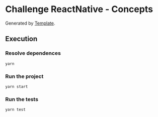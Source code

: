 # Challenge ReactNative - Concepts

Generated by [Template](https://github.com/Rocketseat/bootcamp-gostack-desafios/tree/master/desafio-conceitos-react-native).

## Execution

### Resolve dependences

```
yarn
```

### Run the project

```
yarn start
```

### Run the tests

```
yarn test
```
